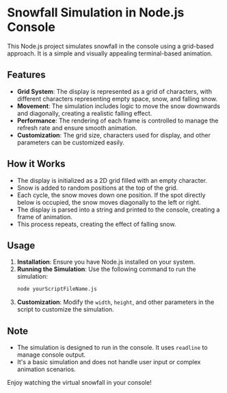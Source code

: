 # Snowfall Simulation in Node.js Console

This Node.js project simulates snowfall in the console using a grid-based approach. It is a simple and visually appealing terminal-based animation.

## Features

- **Grid System**: The display is represented as a grid of characters, with different characters representing empty space, snow, and falling snow.
- **Movement**: The simulation includes logic to move the snow downwards and diagonally, creating a realistic falling effect.
- **Performance**: The rendering of each frame is controlled to manage the refresh rate and ensure smooth animation.
- **Customization**: The grid size, characters used for display, and other parameters can be customized easily.

## How it Works

- The display is initialized as a 2D grid filled with an empty character.
- Snow is added to random positions at the top of the grid.
- Each cycle, the snow moves down one position. If the spot directly below is occupied, the snow moves diagonally to the left or right.
- The display is parsed into a string and printed to the console, creating a frame of animation.
- This process repeats, creating the effect of falling snow.

## Usage

1. **Installation**: Ensure you have Node.js installed on your system.
2. **Running the Simulation**: Use the following command to run the simulation:
    ```bash
    node yourScriptFileName.js
    ```
3. **Customization**: Modify the `width`, `height`, and other parameters in the script to customize the simulation.

## Note

- The simulation is designed to run in the console. It uses `readline` to manage console output.
- It's a basic simulation and does not handle user input or complex animation scenarios.

Enjoy watching the virtual snowfall in your console!